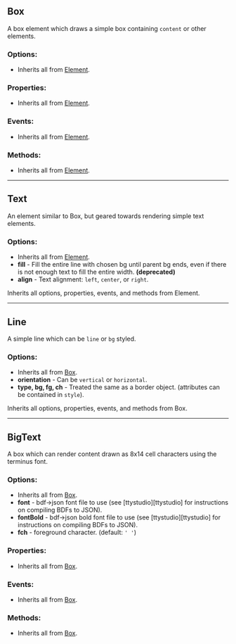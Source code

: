 ## Box

A box element which draws a simple box containing `content` or other elements.

### Options:

- Inherits all from [Element](base/element.md).

### Properties:

- Inherits all from [Element](base/element.md).

### Events:

- Inherits all from [Element](base/element.md).

### Methods:

- Inherits all from [Element](base/element.md).

-----

## Text

An element similar to Box, but geared towards rendering simple text elements.

### Options:

- Inherits all from [Element](base/element.md).
- __fill__ - Fill the entire line with chosen bg until parent bg ends, even if
  there is not enough text to fill the entire width. __(deprecated)__
- __align__ - Text alignment: `left`, `center`, or `right`.

Inherits all options, properties, events, and methods from Element.

-----

## Line

A simple line which can be `line` or `bg` styled.

### Options:

- Inherits all from [Box](objects/boxes.md#box).
- __orientation__ - Can be `vertical` or `horizontal`.
- __type, bg, fg, ch__ - Treated the same as a border object.
  (attributes can be contained in `style`).

Inherits all options, properties, events, and methods from Box.

----
## BigText

A box which can render content drawn as 8x14 cell characters using the terminus
font.

### Options:

- Inherits all from [Box](objects/boxes.md#box).
- __font__ - bdf->json font file to use (see [ttystudio][ttystudio] for
  instructions on compiling BDFs to JSON).
- __fontBold__ - bdf->json bold font file to use (see [ttystudio][ttystudio]
  for instructions on compiling BDFs to JSON).
- __fch__ - foreground character. (default: `' '`)

### Properties:

- Inherits all from [Box](objects/boxes.md#box).

### Events:

- Inherits all from [Box](objects/boxes.md#box).

### Methods:

- Inherits all from [Box](objects/boxes.md#box).

